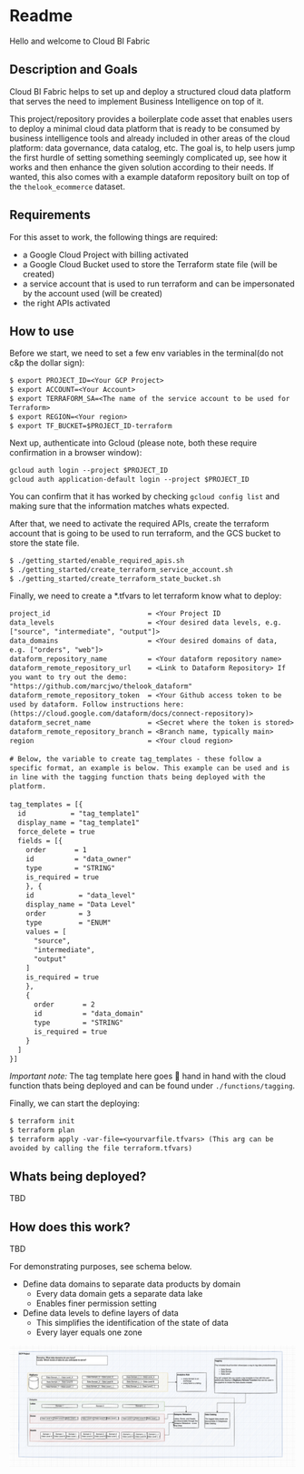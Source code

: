 # Readme

Hello and welcome to Cloud BI Fabric

## Description and Goals

Cloud BI Fabric helps to set up and deploy a structured cloud data platform that serves the need to implement Business Intelligence on top of it.

This project/repository provides a boilerplate code asset that enables users to deploy a minimal cloud data platform that is ready to be consumed by business intelligence tools and already included in other areas of the cloud platform: data governance, data catalog, etc.
The goal is, to help users jump the first hurdle of setting something seemingly complicated up, see how it works and then enhance the given solution according to their needs.
If wanted, this also comes with a example dataform repository built on top of the `thelook_ecommerce` dataset.

## Requirements

For this asset to work, the following things are required:

- a Google Cloud Project with billing activated
- a Google Cloud Bucket used to store the Terraform state file (will be created)
- a service account that is used to run terraform and can be impersonated by the account used (will be created)
- the right APIs activated

## How to use

Before we start, we need to set a few env variables in the terminal(do not c&p the dollar sign):

```
$ export PROJECT_ID=<Your GCP Project>
$ export ACCOUNT=<Your Account>
$ export TERRAFORM_SA=<The name of the service account to be used for Terraform>
$ export REGION=<Your region>
$ export TF_BUCKET=$PROJECT_ID-terraform
```

Next up, authenticate into Gcloud (please note, both these require confirmation in a browser window):

```
gcloud auth login --project $PROJECT_ID
gcloud auth application-default login --project $PROJECT_ID
```

You can confirm that it has worked by checking `gcloud config list` and making sure that the information matches whats expected.

After that, we need to activate the required APIs, create the terraform account that is going to be used to run terraform, and the GCS bucket to store the state file.

```
$ ./getting_started/enable_required_apis.sh
$ ./getting_started/create_terraform_service_account.sh
$ ./getting_started/create_terraform_state_bucket.sh
```

Finally, we need to create a \*.tfvars to let terraform know what to deploy:

```
project_id                        = <Your Project ID
data_levels                       = <Your desired data levels, e.g. ["source", "intermediate", "output"]>
data_domains                      = <Your desired domains of data, e.g. ["orders", "web"]>
dataform_repository_name          = <Your dataform repository name>
dataform_remote_repository_url    = <Link to Dataform Repository> If you want to try out the demo: "https://github.com/marcjwo/thelook_dataform"
dataform_remote_repository_token  = <Your Github access token to be used by dataform. Follow instructions here:(https://cloud.google.com/dataform/docs/connect-repository)>
dataform_secret_name              = <Secret where the token is stored>
dataform_remote_repository_branch = <Branch name, typically main>
region                            = <Your cloud region>

# Below, the variable to create tag_templates - these follow a specific format, an example is below. This example can be used and is in line with the tagging function thats being deployed with the platform.

tag_templates = [{
  id           = "tag_template1"
  display_name = "tag_template1"
  force_delete = true
  fields = [{
    order       = 1
    id          = "data_owner"
    type        = "STRING"
    is_required = true
    }, {
    id           = "data_level"
    display_name = "Data Level"
    order        = 3
    type         = "ENUM"
    values = [
      "source",
      "intermediate",
      "output"
    ]
    is_required = true
    },
    {
      order       = 2
      id          = "data_domain"
      type        = "STRING"
      is_required = true
    }
  ]
}]
```

_Important note:_ The tag template here goes 🤝 hand in hand with the cloud function thats being deployed and can be found under `./functions/tagging`.

Finally, we can start the deploying:

```
$ terraform init
$ terraform plan
$ terraform apply -var-file=<yourvarfile.tfvars> (This arg can be avoided by calling the file terraform.tfvars)
```

## Whats being deployed?

TBD

## How does this work?

TBD

For demonstrating purposes, see schema below.

- Define data domains to separate data products by domain
  - Every data domain gets a separate data lake
  - Enables finer permission setting
- Define data levels to define layers of data
  - This simplifies the identification of the state of data
  - Every layer equals one zone

![](./assets/BIIAB.png)
